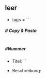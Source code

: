 ## leer

* tags = ``

##### # Copy & Pasta

```

```

##### #Nummer

* Titel: ``

* Beschreibung:

  ```markdown
  
  ```

